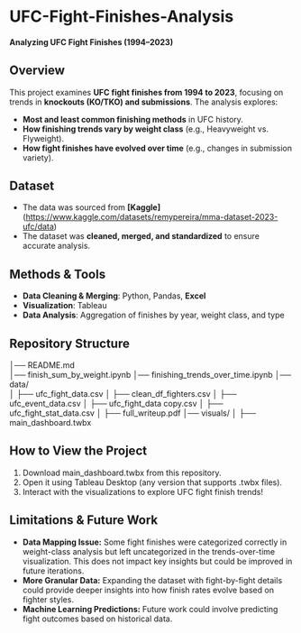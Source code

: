 # UFC-Fight-Finishes-Analysis
#### **Analyzing UFC Fight Finishes (1994–2023)**

## Overview
This project examines **UFC fight finishes from 1994 to 2023**, focusing on trends in **knockouts (KO/TKO) and submissions**. The analysis explores:
- **Most and least common finishing methods** in UFC history.
- **How finishing trends vary by weight class** (e.g., Heavyweight vs. Flyweight).
- **How fight finishes have evolved over time** (e.g., changes in submission variety).

## Dataset
- The data was sourced from **[Kaggle]**(https://www.kaggle.com/datasets/remypereira/mma-dataset-2023-ufc/data)
- The dataset was **cleaned, merged, and standardized** to ensure accurate analysis.

## Methods & Tools
- **Data Cleaning & Merging**: Python, Pandas, **Excel**
- **Visualization**: Tableau
- **Data Analysis**: Aggregation of finishes by year, weight class, and type


## Repository Structure
│── README.md   
│── finish_sum_by_weight.ipynb
│── finishing_trends_over_time.ipynb
│── data/  
│   ├── ufc_fight_data.csv
│   ├── clean_df_fighters.csv
│   ├── ufc_event_data.csv
│   ├── ufc_fight_data copy.csv
│   ├── ufc_fight_stat_data.csv
│   ├── full_writeup.pdf
│── visuals/
│   ├── main_dashboard.twbx

## How to View the Project
  1. Download main_dashboard.twbx from this repository.
  2. Open it using Tableau Desktop (any version that supports .twbx files).
  3. Interact with the visualizations to explore UFC fight finish trends!

## Limitations & Future Work
- **Data Mapping Issue:** Some fight finishes were categorized correctly in weight-class analysis but left uncategorized in the trends-over-time visualization. This does not impact key insights but could be improved in future iterations.
- **More Granular Data:** Expanding the dataset with fight-by-fight details could provide deeper insights into how finish rates evolve based on fighter styles.
- **Machine Learning Predictions:** Future work could involve predicting fight outcomes based on historical data.





  


